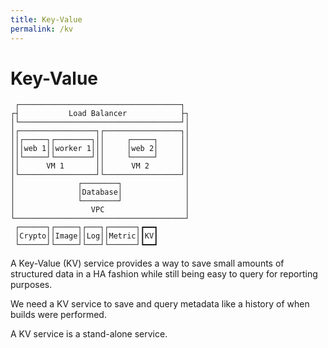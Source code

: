 ```yaml
---
title: Key-Value
permalink: /kv
---
```


# Key-Value

```text
 ┌────────────────────────────────────┐ 
┌┤           Load Balancer            ├┐
│└────────────────────────────────────┘│
│┌─────────────────┐┌─────────────────┐│
││┌─────┐┌────────┐││     ┌─────┐     ││
│││web 1││worker 1│││     │web 2│     ││
││└─────┘└────────┘││     └─────┘     ││
││      VM 1       ││      VM 2       ││
│└─────────────────┘└─────────────────┘│
│              ┌────────┐              │
│              │Database│              │
│              └────────┘              │
│                 VPC                  │
└──────────────────────────────────────┘
 ┌──────┐┌─────┐┌───┐┌──────┐┏━━┓       
 │Crypto││Image││Log││Metric│┃KV┃       
 └──────┘└─────┘└───┘└──────┘┗━━┛       
```

A Key-Value (KV) service provides a way to save small amounts of structured data in a HA fashion while still being easy to query for reporting purposes.

We need a KV service to save and query metadata like a history of when builds were performed.

A KV service is a stand-alone service.
